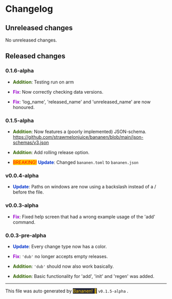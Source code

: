 
# Changelog


## Unreleased changes
            
No unreleased changes.

## Released changes



### 0.1.6-alpha
-  **<span style="color: #336600">Addition</span>**: Testing run on arm
-  **<span style="color: #9900cc">Fix</span>**: Now correctly checking data versions.
-  **<span style="color: #9900cc">Fix</span>**: 'log_name', 'released_name' and 'unreleased_name' are now honoured.


### 0.1.5-alpha
-  **<span style="color: #336600">Addition</span>**: Now features a (poorly implemented) JSON-schema. <https://github.com/strawmelonjuice/bananen/blob/main/json-schemas/v3.json>
-  **<span style="color: #336600">Addition</span>**: Add rolling release option.
- <span style="color: red; background-color: #ffcc00">BREAKING!</span> **<span style="color: #0033cc">Update</span>**: Changed `bananen.toml` to `bananen.json`


### v0.0.4-alpha
-  **<span style="color: #0033cc">Update</span>**: Paths on windows are now using a backslash instead of a / before the file.


### v0.0.3-alpha
-  **<span style="color: #9900cc">Fix</span>**: Fixed help screen that had a wrong example usage of the 'add' command.


### 0.0.3-pre-alpha
-  **<span style="color: #0033cc">Update</span>**: Every change type now has a color.
-  **<span style="color: #9900cc">Fix</span>**: `'dub'` no longer accepts empty releases.
-  **<span style="color: #336600">Addition</span>**: `'dub'` should now also work basically.
-  **<span style="color: #336600">Addition</span>**: Basic functionality for 'add', 'init' and 'regen' was added.


<hr>
            
This file was auto generated by [<span style="background-color: #24273a; color: #ffcc00">Bananen! 🍌</span>](https://github.com/strawmelonjuice/bananen/) `v0.1.5-alpha`
.